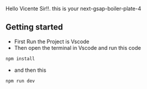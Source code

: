 Hello Vicente Sir!!.
this is your next-gsap-boiler-plate-4

## Getting started

- First Run the Project is Vscode
- Then open the terminal in Vscode and run this code

```bash
npm install
```

- and then this

```bash
npm run dev
```